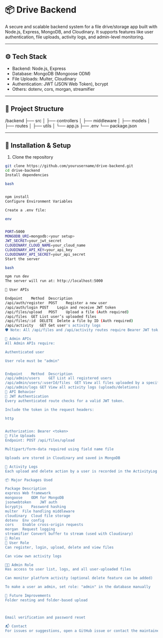 # 📦 Drive Backend

A secure and scalable backend system for a file drive/storage app built with Node.js, Express, MongoDB, and Cloudinary. It supports features like user authentication, file uploads, activity logs, and admin-level monitoring.

---

## ⚙️ Tech Stack

- Backend: Node.js, Express
- Database: MongoDB (Mongoose ODM)
- File Uploads: Multer, Cloudinary
- Authentication: JWT (JSON Web Token), bcrypt
- Others: dotenv, cors, morgan, streamifier

---

## 📁 Project Structure

/backend ├── src │ ├── controllers │ ├── middleware │ ├── models │ ├── routes │ ├── utils │ └── app.js ├── .env └── package.json




---

## 🚀 Installation & Setup

1. Clone the repository

```bash
git clone https://github.com/yourusername/drive-backend.git
cd drive-backend
Install dependencies

bash


npm install
Configure Environment Variables

Create a .env file:

env


PORT=5000
MONGODB_URI=mongodb:<your setup>
JWT_SECRET=your_jwt_secret
CLOUDINARY_CLOUD_NAME=your_cloud_name
CLOUDINARY_API_KEY=your_api_key
CLOUDINARY_API_SECRET=your_api_secret
Start the server

bash

npm run dev
The server will run at: http://localhost:5000

👤 User APIs

Endpoint	Method	Description
/api/auth/register	POST	Register a new user
/api/auth/login	POST	Login and receive JWT token
/api/files/upload	POST	Upload a file (Auth required)
/api/files	GET	List user’s uploaded files
/api/files/:id	DELETE	Delete a file by ID (Auth required)
/api/activity	GET	Get user's activity logs
🛡️ Note: All /api/files and /api/activity routes require Bearer JWT token in headers.

🔐 Admin APIs
All Admin APIs require:

Authenticated user

User role must be "admin"


Endpoint	Method	Description
/api/admin/users	GET	List all registered users
/api/admin/users/:userId/files	GET	View all files uploaded by a specific user
/api/admin/logs	GET	View all activity logs (uploads/deletions)
🔄 API Behavior
🔐 JWT Authentication
Every authenticated route checks for a valid JWT token.

Include the token in the request headers:

http


Authorization: Bearer <token>
📁 File Uploads
Endpoint: POST /api/files/upload

Multipart/form-data required using field name file

Uploads are stored in Cloudinary and saved in MongoDB

📜 Activity Logs
Each upload and delete action by a user is recorded in the ActivityLog collection.

📦 Major Packages Used

Package	Description
express	Web framework
mongoose	ODM for MongoDB
jsonwebtoken	JWT auth
bcryptjs	Password hashing
multer	File handling middleware
cloudinary	Cloud file storage
dotenv	Env config
cors	Enable cross-origin requests
morgan	Request logging
streamifier	Convert buffer to stream (used with Cloudinary)
👥 Roles
👤 User Role
Can register, login, upload, delete and view files

Can view own activity logs

🧑‍💼 Admin Role
Has access to user list, logs, and all user-uploaded files

Can monitor platform activity (optional delete feature can be added)

To make a user an admin, set role: "admin" in the database manually

📌 Future Improvements
Folder nesting and folder-based upload



Email verification and password reset

📬 Contact
For issues or suggestions, open a GitHub issue or contact the maintainer.